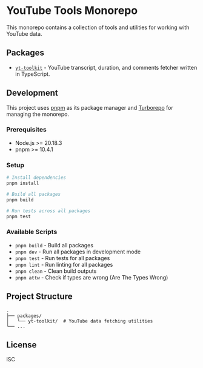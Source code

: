 # YouTube Tools Monorepo

This monorepo contains a collection of tools and utilities for working with YouTube data.

## Packages

- [`yt-toolkit`](./packages/yt-toolkit) - YouTube transcript, duration, and comments fetcher written in TypeScript.

## Development

This project uses [pnpm](https://pnpm.io/) as its package manager and [Turborepo](https://turborepo.org/) for managing the monorepo.

### Prerequisites

- Node.js >= 20.18.3
- pnpm >= 10.4.1

### Setup

```bash
# Install dependencies
pnpm install

# Build all packages
pnpm build

# Run tests across all packages
pnpm test
```

### Available Scripts

- `pnpm build` - Build all packages
- `pnpm dev` - Run all packages in development mode
- `pnpm test` - Run tests for all packages
- `pnpm lint` - Run linting for all packages
- `pnpm clean` - Clean build outputs
- `pnpm attw` - Check if types are wrong (Are The Types Wrong)

## Project Structure

```
.
├── packages/
│   └── yt-toolkit/  # YouTube data fetching utilities
└── ...
```

## License

ISC
